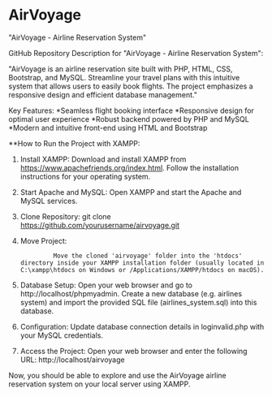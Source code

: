 # AirVoyage
 "AirVoyage - Airline Reservation System"


GitHub Repository Description for "AirVoyage - Airline Reservation System":

"AirVoyage is an airline reservation site built with PHP, HTML, CSS, Bootstrap, and MySQL. Streamline your travel plans with this intuitive system that allows users to easily book flights. The project emphasizes a responsive design and efficient database management."

Key Features:
   *Seamless flight booking interface
   *Responsive design for optimal user experience
   *Robust backend powered by PHP and MySQL
   *Modern and intuitive front-end using HTML and Bootstrap


**How to Run the Project with XAMPP:

1. Install XAMPP:
                 Download and install XAMPP from https://www.apachefriends.org/index.html.
                 Follow the installation instructions for your operating system.
   
2. Start Apache and MySQL:
                 Open XAMPP and start the Apache and MySQL services.
   
3. Clone Repository:
                git clone https://github.com/yourusername/airvoyage.git

4. Move Project:

                Move the cloned 'airvoyage' folder into the 'htdocs' directory inside your XAMPP installation folder (usually located in                  C:\xampp\htdocs on Windows or /Applications/XAMPP/htdocs on macOS).
   
5. Database Setup:
                Open your web browser and go to http://localhost/phpmyadmin.
                Create a new database (e.g. airlines system) and import the provided SQL file (airlines_system.sql) into this database.
   
6. Configuration:
                Update database connection details in loginvalid.php with your MySQL credentials.
   
7. Access the Project:
                Open your web browser and enter the following URL:
                http://localhost/airvoyage


Now, you should be able to explore and use the AirVoyage airline reservation system on your local server using XAMPP.






